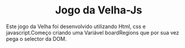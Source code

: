 <h1 align="center" color="#4dff91"> Jogo da Velha-Js </h1>
Este jogo da Velha foi desenvolvido utilizando Html, css e javascript.Começo criando uma Variável boardRegions que por sua vez pega o selector da DOM. 
